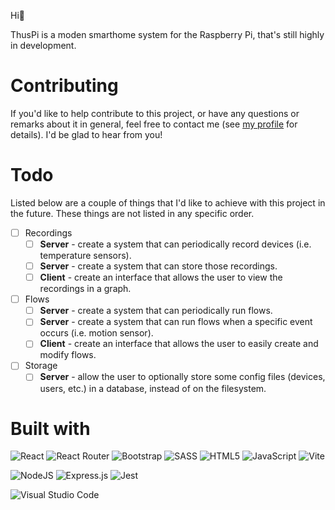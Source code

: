 Hi👋

ThusPi is a moden smarthome system for the Raspberry Pi, that's still highly in development.

# Contributing

If you'd like to help contribute to this project, or have any questions or remarks about it in general, feel free to contact me (see [my profile](https://github.com/tjallingf/) for details). I'd be glad to hear from you!

# Todo

Listed below are a couple of things that I'd like to achieve with this project in the future. These things are not listed in any specific order.

- [ ] Recordings
  - [ ] **Server** - create a system that can periodically record devices (i.e. temperature sensors).
  - [ ] **Server** - create a system that can store those recordings.
  - [ ] **Client** - create an interface that allows the user to view the recordings in a graph.
- [ ] Flows
  - [ ] **Server** - create a system that can periodically run flows.
  - [ ] **Server** - create a system that can run flows when a specific event occurs (i.e. motion sensor).
  - [ ] **Client** - create an interface that allows the user to easily create and modify flows.
- [ ] Storage
  - [ ] **Server** - allow the user to optionally store some config files (devices, users, etc.) in a database, instead of on the filesystem.

# Built with

![React](https://img.shields.io/badge/react-%2320232a.svg?style=for-the-badge&logo=react&logoColor=%2361DAFB)
![React Router](https://img.shields.io/badge/React_Router-CA4245?style=for-the-badge&logo=react-router&logoColor=white)
![Bootstrap](https://img.shields.io/badge/bootstrap-%23563D7C.svg?style=for-the-badge&logo=bootstrap&logoColor=white)
![SASS](https://img.shields.io/badge/SASS-hotpink.svg?style=for-the-badge&logo=SASS&logoColor=white)
![HTML5](https://img.shields.io/badge/html5-%23E34F26.svg?style=for-the-badge&logo=html5&logoColor=white)
![JavaScript](https://img.shields.io/badge/javascript-%23323330.svg?style=for-the-badge&logo=javascript&logoColor=%23F7DF1E)
![Vite](https://img.shields.io/badge/vite-%23646CFF.svg?style=for-the-badge&logo=vite&logoColor=white)

![NodeJS](https://img.shields.io/badge/node.js-6DA55F?style=for-the-badge&logo=node.js&logoColor=white)
![Express.js](https://img.shields.io/badge/express.js-%23404d59.svg?style=for-the-badge&logo=express&logoColor=%2361DAFB)
![Jest](https://img.shields.io/badge/-jest-%23C21325?style=for-the-badge&logo=jest&logoColor=white)

![Visual Studio Code](https://img.shields.io/badge/Visual%20Studio%20Code-0078d7.svg?style=for-the-badge&logo=visual-studio-code&logoColor=white)
